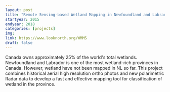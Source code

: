 ```yaml
---
layout: post
title: "Remote Sensing-based Wetland Mapping in Newfoundland and Labrador Using Aerial Ortho photos and Space borne Synthetic Aperture Radar Data"
startyear: 2015
endyear: 2018
categories: [projects]
img: 
link: https://www.looknorth.org/WMMS
draft: false
---
```


Canada owns approximately 25% of the world's total wetlands. Newfoundland and
Labrador is one of the most wetland-rich provinces in Canada. However, wetland
have not been mapped in NL so far. This project combines historical aerial high
resolution ortho photos and new polarimetric Radar data to develop a fast and
effective mapping tool for classification of wetland in the province. 
